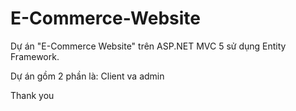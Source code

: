 # E-Commerce-Website

Dự án "E-Commerce Website" trên ASP.NET MVC 5 sử dụng Entity Framework.

Dự án gồm 2 phần là: Client va admin


Thank you

